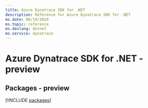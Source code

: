 ```yaml
---
title: Azure Dynatrace SDK for .NET
description: Reference for Azure Dynatrace SDK for .NET
ms.date: 06/19/2024
ms.topic: reference
ms.devlang: dotnet
ms.service: dynatrace
---
```

# Azure Dynatrace SDK for .NET - preview
## Packages - preview
[!INCLUDE [packages](dynatrace-index.md)]